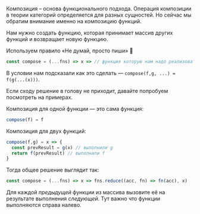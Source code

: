 Композиция – основа функционального подхода. Операция композиции в теории категорий определяется для разных сущностей. Но сейчас мы обратим внимание именно на композицию функций.

Нам нужно создать функцию, которая принимает массив других функций и возвращает новую функцию.

Используем правило «Не думай, просто пиши» 🙂

```js
const compose = (...fns) => x => // функция которую нам надо реализовать
```
В условии нам подсказали как это сделать — `compose(f,g, ...) = f(g(...(x)))`.

Если сходу решение в голову не приходит, давайте попробуем посмотреть на примерах.


Композиция для одной функции — это сама функция:

```js
compose(f) = f
```

Композиция для двух функций:

```js
compose(f,g) = x => {
  const prevResult = g(x) // выполнили g
  return f(prevResult) // выполнили f
}
```

Тогда общее решение выглядит так:

```js
const compose = (...fns) => x => fns.reduce((acc, fn) => fn(acc), x)
```

Для каждой _предыдущей_ функции из массива вызовите её на результате выполнения _следующей_.
Тут важно что функции выполняются справа налево.
